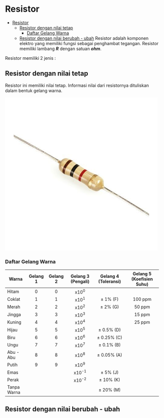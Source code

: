 # Resistor

- [Resistor](#resistor)
  - [Resistor dengan nilai tetap](#resistor-dengan-nilai-tetap)
    - [Daftar Gelang Warna](#daftar-gelang-warna)
  - [Resistor dengan nilai berubah - ubah](#resistor-dengan-nilai-berubah---ubah)
Resistor adalah komponen elektro yang memiliki fungsi sebagai penghambat tegangan. Resistor memiliki lambang ***R*** dengan satuan ***ohm***. 

Resistor memiliki 2 jenis :

## Resistor dengan nilai tetap
Resistor ini memiliki nilai tetap. Informasi nilai dari resistornya dituliskan dalam bentuk gelang warna. 

![alt text](../assets/resistor.jpg)

### Daftar Gelang Warna
| Warna       | Gelang 1 | Gelang 2 | Gelang 3 (Pengali) | Gelang 4 (Toleransi) | Gelang 5 (Koefisien Suhu) |
| ----------- | :------: | :------: | :----------------: | :------------------: | :-----------------------: |
| Hitam       |    0     |    0     |  x10<sup>0</sup>   |                      |                           |
| Coklat      |    1     |    1     |  x10<sup>1</sup>   |   &plusmn; 1% (F)    |          100 ppm          |
| Merah       |    2     |    2     |  x10<sup>2</sup>   |   &plusmn; 2% (G)    |          50 ppm           |
| Jingga      |    3     |    3     |  x10<sup>3</sup>   |                      |          15 ppm           |
| Kuning      |    4     |    4     |  x10<sup>4</sup>   |                      |          25 ppm           |
| Hijau       |    5     |    5     |  x10<sup>5</sup>   |  &plusmn; 0.5% (D)   |                           |
| Biru        |    6     |    6     |  x10<sup>6</sup>   |  &plusmn; 0.25% (C)  |                           |
| Ungu        |    7     |    7     |  x10<sup>7</sup>   |  &plusmn; 0.1% (B)   |                           |
| Abu - Abu   |    8     |    8     |  x10<sup>8</sup>   |  &plusmn; 0.05% (A)  |                           |
| Putih       |    9     |    9     |  x10<sup>9</sup>   |                      |                           |
| Emas        |          |          |  x10<sup>-1</sup>  |   &plusmn; 5% (J)    |                           |
| Perak       |          |          |  x10<sup>-2</sup>  |   &plusmn; 10% (K)   |                           |
| Tanpa Warna |          |          |                    |   &plusmn; 20% (M)   |                           |
## Resistor dengan nilai berubah - ubah